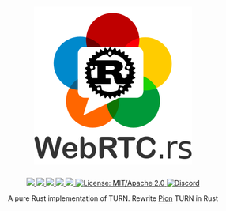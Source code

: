 <h1 align="center">
 <a href="https://webrtc.rs"><img src="./doc/webrtc.rs.png" alt="WebRTC.rs"></a>
 <br>
</h1>
<p align="center">
 <a href="https://github.com/webrtc-rs/turn/actions"> 
  <img src="https://github.com/webrtc-rs/turn/workflows/cargo/badge.svg">
 </a> 
 <a href="https://codecov.io/gh/webrtc-rs/turn"> 
  <img src="https://codecov.io/gh/webrtc-rs/turn/branch/main/graph/badge.svg">
 </a>
 <a href="https://deps.rs/repo/github/webrtc-rs/turn"> 
  <img src="https://deps.rs/repo/github/webrtc-rs/turn/status.svg">
 </a>
 <a href="https://crates.io/crates/turn"> 
  <img src="https://img.shields.io/crates/v/turn.svg">
 </a> 
 <a href="https://docs.rs/turn"> 
  <img src="https://docs.rs/turn/badge.svg">
 </a>
 <a href="https://doc.rust-lang.org/1.6.0/complement-project-faq.html#why-dual-mitasl2-license">
  <img src="https://img.shields.io/badge/license-MIT%2FApache--2.0-blue" alt="License: MIT/Apache 2.0">
 </a>
 <a href="https://discord.gg/4Ju8UHdXMs">
  <img src="https://img.shields.io/discord/800204819540869120?logo=discord" alt="Discord">
 </a>
</p>
<p align="center">
 A pure Rust implementation of TURN. Rewrite <a href="https://github.com/pion/turn/releases/tag/v2.0.2">Pion</a> TURN in Rust
</p>
